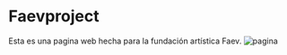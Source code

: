 # Faevproject
Esta es una pagina web hecha para la fundación artística Faev.
![pagina](https://user-images.githubusercontent.com/92330103/157370678-7f454662-9657-43ea-8118-96960c5ca03f.jpg)
